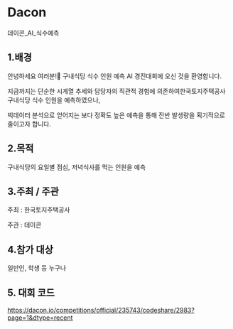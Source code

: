 # Dacon
데이콘_AI_식수예측

## 1.배경
안녕하세요 여러분!🙌 구내식당 식수 인원 예측 AI 경진대회에 오신 것을 환영합니다.

지금까지는 단순한 시계열 추세와 담당자의 직관적 경험에 의존하여한국토지주택공사 구내식당 식수 인원을 예측하였으나,

빅데이터 분석으로 얻어지는 보다 정확도 높은 예측을 통해 잔반 발생량을 획기적으로 줄이고자 합니다.

## 2.목적
구내식당의 요일별 점심, 저녁식사를 먹는 인원을 예측

## 3.주최 / 주관
﻿﻿주최 : ﻿﻿﻿﻿﻿﻿﻿﻿﻿﻿﻿﻿﻿﻿﻿﻿﻿﻿﻿﻿﻿﻿﻿﻿﻿﻿﻿﻿한국토지주택공사

주관 : 데이콘

## 4.참가 대상
일반인, 학생 등 누구나

## 5. 대회 코드
https://dacon.io/competitions/official/235743/codeshare/2983?page=1&dtype=recent
